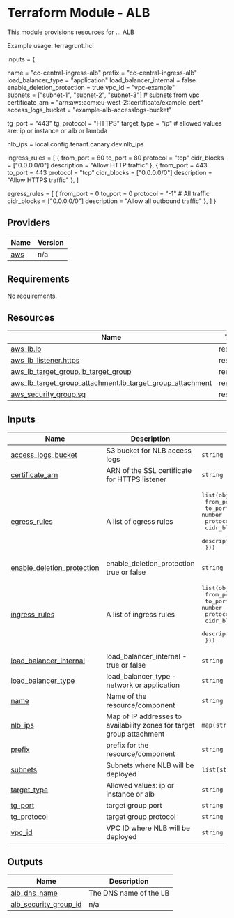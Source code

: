 <!-- BEGIN_TF_DOCS -->
# Terraform Module - ALB

This module provisions resources for ... ALB

Example usage: terragrunt.hcl

inputs = {

  name               = "cc-central-ingress-alb"
  prefix             = "cc-central-ingress-alb"
  load_balancer_type = "application"
  load_balancer_internal = false
  enable_deletion_protection = true 
  vpc_id             = "vpc-example"  
  subnets            = ["subnet-1", "subnet-2", "subnet-3"] # subnets from vpc
  certificate_arn     = "arn:aws:acm:eu-west-2:<account-id>:certificate/example_cert"
  access_logs_bucket  = "example-alb-accesslogs-bucket"

  tg_port             = "443"
  tg_protocol         = "HTTPS"
  target_type         = "ip"   # allowed values are: ip or instance or alb or lambda

  nlb_ips             = local.config.tenant.canary.dev.nlb_ips

  ingress_rules = [
    {
      from_port   = 80
      to_port     = 80
      protocol    = "tcp"
      cidr_blocks  = ["0.0.0.0/0"]
      description = "Allow HTTP traffic"
    },
    {
      from_port   = 443
      to_port     = 443
      protocol    = "tcp"
      cidr_blocks  = ["0.0.0.0/0"]
      description = "Allow HTTPS traffic"
    },
  ]

  egress_rules = [
    {
      from_port   = 0
      to_port     = 0
      protocol    = "-1" # All traffic
      cidr_blocks  = ["0.0.0.0/0"]
      description = "Allow all outbound traffic"
    },
  ]
}

## Providers

| Name | Version |
|------|---------|
| <a name="provider_aws"></a> [aws](#provider\_aws) | n/a |
## Requirements

No requirements.
## Resources

| Name | Type |
|------|------|
| [aws_lb.lb](https://registry.terraform.io/providers/hashicorp/aws/latest/docs/resources/lb) | resource |
| [aws_lb_listener.https](https://registry.terraform.io/providers/hashicorp/aws/latest/docs/resources/lb_listener) | resource |
| [aws_lb_target_group.lb_target_group](https://registry.terraform.io/providers/hashicorp/aws/latest/docs/resources/lb_target_group) | resource |
| [aws_lb_target_group_attachment.lb_target_group_attachment](https://registry.terraform.io/providers/hashicorp/aws/latest/docs/resources/lb_target_group_attachment) | resource |
| [aws_security_group.sg](https://registry.terraform.io/providers/hashicorp/aws/latest/docs/resources/security_group) | resource |
## Inputs

| Name | Description | Type | Default | Required |
|------|-------------|------|---------|:--------:|
| <a name="input_access_logs_bucket"></a> [access\_logs\_bucket](#input\_access\_logs\_bucket) | S3 bucket for NLB access logs | `string` | n/a | yes |
| <a name="input_certificate_arn"></a> [certificate\_arn](#input\_certificate\_arn) | ARN of the SSL certificate for HTTPS listener | `string` | n/a | yes |
| <a name="input_egress_rules"></a> [egress\_rules](#input\_egress\_rules) | A list of egress rules | <pre>list(object({<br/>    from_port   = number<br/>    to_port     = number<br/>    protocol    = string<br/>    cidr_blocks  = list(string)<br/>    description = string<br/>  }))</pre> | n/a | yes |
| <a name="input_enable_deletion_protection"></a> [enable\_deletion\_protection](#input\_enable\_deletion\_protection) | enable\_deletion\_protection true or false | `string` | n/a | yes |
| <a name="input_ingress_rules"></a> [ingress\_rules](#input\_ingress\_rules) | A list of ingress rules | <pre>list(object({<br/>    from_port   = number<br/>    to_port     = number<br/>    protocol    = string<br/>    cidr_blocks  = list(string)<br/>    description = string<br/>  }))</pre> | n/a | yes |
| <a name="input_load_balancer_internal"></a> [load\_balancer\_internal](#input\_load\_balancer\_internal) | load\_balancer\_internal - true or false | `string` | n/a | yes |
| <a name="input_load_balancer_type"></a> [load\_balancer\_type](#input\_load\_balancer\_type) | load\_balancer\_type - network or application | `string` | n/a | yes |
| <a name="input_name"></a> [name](#input\_name) | Name of the resource/component | `string` | n/a | yes |
| <a name="input_nlb_ips"></a> [nlb\_ips](#input\_nlb\_ips) | Map of IP addresses to availability zones for target group attachment | `map(string)` | n/a | yes |
| <a name="input_prefix"></a> [prefix](#input\_prefix) | prefix for the resource/component | `string` | n/a | yes |
| <a name="input_subnets"></a> [subnets](#input\_subnets) | Subnets where NLB will be deployed | `list(string)` | n/a | yes |
| <a name="input_target_type"></a> [target\_type](#input\_target\_type) | Allowed values: ip or instance or alb | `string` | n/a | yes |
| <a name="input_tg_port"></a> [tg\_port](#input\_tg\_port) | target group port | `string` | n/a | yes |
| <a name="input_tg_protocol"></a> [tg\_protocol](#input\_tg\_protocol) | target group protocol | `string` | n/a | yes |
| <a name="input_vpc_id"></a> [vpc\_id](#input\_vpc\_id) | VPC ID where NLB will be deployed | `string` | n/a | yes |
## Outputs

| Name | Description |
|------|-------------|
| <a name="output_alb_dns_name"></a> [alb\_dns\_name](#output\_alb\_dns\_name) | The DNS name of the LB |
| <a name="output_alb_security_group_id"></a> [alb\_security\_group\_id](#output\_alb\_security\_group\_id) | n/a |


<!-- END_TF_DOCS -->
